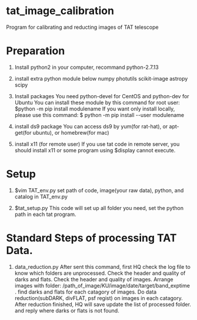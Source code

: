 # tat_image_calibration
Program for calibrating and reducting images of TAT telescope

# Preparation

1. Install python2 in your computer, recommand python-2.7.13

2. install extra python module below
	numpy
	photutils
	scikit-image
	astropy
	scipy

3. Install packages
	You need python-devel for CentOS and python-dev for Ubuntu
    You can install these module by this command for root user: $python -m pip install modulename
    If you want only install locally, please use this command: $ python -m pip install --user modulename

3. install ds9 package
    You can access ds9 by yum(for rat-hat), or apt-get(for ubuntu), or homebrew(for mac)

4. install x11 (for remote user)
    If you use tat code in remote server, you should install x11 or some program using $display cannot execute.

# Setup
1. $vim TAT_env.py
	set path of code, image(your raw data), python, and catalog in TAT_env.py

2. $tat_setup.py
	This code will set up all folder you need, set the python path in each tat program.

# Standard Steps of processing TAT Data.

1. data_reduction.py
    After sent this command, first HQ check the log file to know which folders are unprocessed.
    Check the header and quality of darks and flats.
    Check the header and quality of images.
    Arrange images with folder: /path_of_image/KU/image/date/target/band_exptime .
    find darks and flats for each catagory of images.
    Do data reduction(subDARK, divFLAT, psf regist) on images in each catagory.
    After reduction finished, HQ will save update the list of processed folder. and reply where darks or flats is not found.
